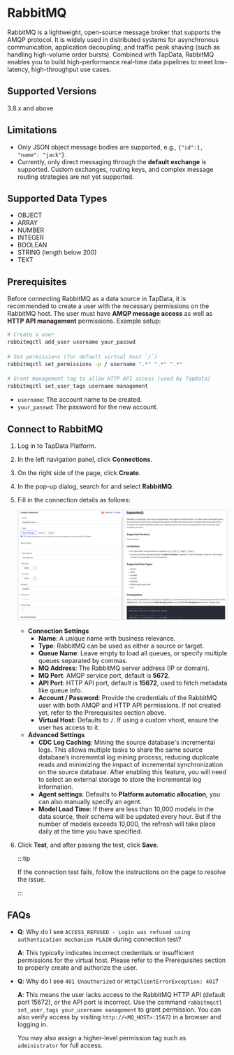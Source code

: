 # RabbitMQ

RabbitMQ is a lightweight, open-source message broker that supports the AMQP protocol. It is widely used in distributed systems for asynchronous communication, application decoupling, and traffic peak shaving (such as handling high-volume order bursts). Combined with TapData, RabbitMQ enables you to build high-performance real-time data pipelines to meet low-latency, high-throughput use cases.

## Supported Versions

3.8.x and above

## Limitations

- Only JSON object message bodies are supported, e.g., `{"id":1, "name": "jack"}`.
- Currently, only direct messaging through the **default exchange** is supported. Custom exchanges, routing keys, and complex message routing strategies are not yet supported.

## Supported Data Types

- OBJECT
- ARRAY
- NUMBER
- INTEGER
- BOOLEAN
- STRING (length below 200)
- TEXT

## Prerequisites

Before connecting RabbitMQ as a data source in TapData, it is recommended to create a user with the necessary permissions on the RabbitMQ host. The user must have **AMQP message access** as well as **HTTP API management** permissions. Example setup:

```bash
# Create a user
rabbitmqctl add_user username your_passwd

# Set permissions (for default virtual host `/`)
rabbitmqctl set_permissions -p / username ".*" ".*" ".*"

# Grant management tag to allow HTTP API access (used by TapData)
rabbitmqctl set_user_tags username management
```

- `username`: The account name to be created.
- `your_passwd`: The password for the new account.

## Connect to RabbitMQ

1. Log in to TapData Platform.

2. In the left navigation panel, click **Connections**.

3. On the right side of the page, click **Create**.

4. In the pop-up dialog, search for and select **RabbitMQ**.

5. Fill in the connection details as follows:

   ![RabbitMQ Connection Example](../../images/RabbitMQ_connection.png)

   - **Connection Settings**
     - **Name**: A unique name with business relevance.
     - **Type**: RabbitMQ can be used as either a source or target.
     - **Queue Name**: Leave empty to load all queues, or specify multiple queues separated by commas.
     - **MQ Address**: The RabbitMQ server address (IP or domain).
     - **MQ Port**: AMQP service port, default is **5672**.
     - **API Port**: HTTP API port, default is **15672**, used to fetch metadata like queue info.
     - **Account / Password**: Provide the credentials of the RabbitMQ user with both AMQP and HTTP API permissions. If not created yet, refer to the Prerequisites section above.
     - **Virtual Host**: Defaults to `/`. If using a custom vhost, ensure the user has access to it.
   - **Advanced Settings**
     - **CDC Log Caching**: Mining the source database's incremental logs. This allows multiple tasks to share the same source database’s incremental log mining process, reducing duplicate reads and minimizing the impact of incremental synchronization on the source database. After enabling this feature, you will need to select an external storage to store the incremental log information.
     - **Agent settings**: Defaults to **Platform automatic allocation**, you can also manually specify an agent.
     - **Model Load Time**: If there are less than 10,000 models in the data source, their schema will be updated every hour. But if the number of models exceeds 10,000, the refresh will take place daily at the time you have specified.

6. Click **Test**, and after passing the test, click **Save**.

   :::tip

   If the connection test fails, follow the instructions on the page to resolve the issue.

   :::

## FAQs

- **Q**: Why do I see `ACCESS_REFUSED - Login was refused using authentication mechanism PLAIN` during connection test?

  **A**: This typically indicates incorrect credentials or insufficient permissions for the virtual host. Please refer to the Prerequisites section to properly create and authorize the user.

- **Q**: Why do I see `401 Unauthorized` or `HttpClientErrorException: 401`?

  **A**: This means the user lacks access to the RabbitMQ HTTP API (default port 15672), or the API port is incorrect. Use the command `rabbitmqctl set_user_tags your_username management` to grant permission. You can also verify access by visiting `http://<MQ_HOST>:15672` in a browser and logging in.

  You may also assign a higher-level permission tag such as `administrator` for full access.